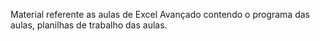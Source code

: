 Material referente as aulas de Excel Avançado contendo o programa das aulas, planilhas de trabalho das aulas.
